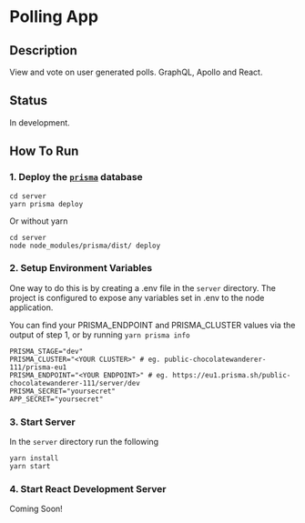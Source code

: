# Polling App

## Description
View and vote on user generated polls.  GraphQL, Apollo and React.

## Status
In development.

## How To Run

### 1. Deploy the [`prisma`](https://github.com/graphcool/prisma) database
```
cd server
yarn prisma deploy
```
Or without yarn
```
cd server
node node_modules/prisma/dist/ deploy
```

### 2. Setup Environment Variables
One way to do this is by creating a .env file in the `server` directory.  The project is configured to expose any variables set in .env to the node application.

You can find your PRISMA_ENDPOINT and PRISMA_CLUSTER values via the output of step 1, or by running `yarn prisma info`

```
PRISMA_STAGE="dev"
PRISMA_CLUSTER="<YOUR CLUSTER>" # eg. public-chocolatewanderer-111/prisma-eu1
PRISMA_ENDPOINT="<YOUR ENDPOINT>" # eg. https://eu1.prisma.sh/public-chocolatewanderer-111/server/dev
PRISMA_SECRET="yoursecret"
APP_SECRET="yoursecret"
```

### 3. Start Server
In the `server` directory run the following
```
yarn install
yarn start
```

### 4. Start React Development Server
Coming Soon!
